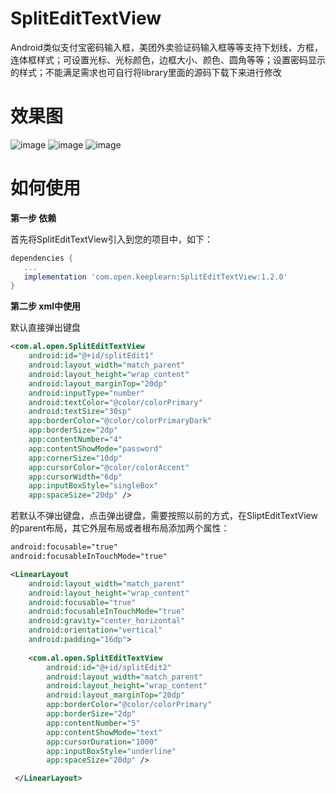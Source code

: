 # SplitEditTextView
Android类似支付宝密码输入框，美团外卖验证码输入框等等支持下划线，方框，连体框样式；可设置光标、光标颜色，边框大小、颜色、圆角等等；设置密码显示的样式；不能满足需求也可自行将library里面的源码下载下来进行修改
# 效果图
![image](https://github.com/Chen-keeplearn/SplitEditTextView/blob/other/screenshot/SplitEditTextView_Screenshot_01.jpg)
![image](https://github.com/Chen-keeplearn/SplitEditTextView/blob/other/screenshot/SplitEditTextView_Screenshot_02.jpg)
![image](https://github.com/Chen-keeplearn/SplitEditTextView/blob/other/screenshot/SplitEditTextView_Gif.gif)
# 如何使用
**第一步 依赖**

首先将SplitEditTextView引入到您的项目中，如下：
``` groovy
dependencies {
   ...
   implementation 'com.open.keeplearn:SplitEditTextView:1.2.0'  
}
```
**第二步 xml中使用**

默认直接弹出键盘
``` xml
<com.al.open.SplitEditTextView
    android:id="@+id/splitEdit1"
    android:layout_width="match_parent"
    android:layout_height="wrap_content"
    android:layout_marginTop="20dp"
    android:inputType="number"
    android:textColor="@color/colorPrimary"
    android:textSize="30sp"
    app:borderColor="@color/colorPrimaryDark"
    app:borderSize="2dp"
    app:contentNumber="4"
    app:contentShowMode="password"
    app:cornerSize="10dp"
    app:cursorColor="@color/colorAccent"
    app:cursorWidth="6dp"
    app:inputBoxStyle="singleBox"
    app:spaceSize="20dp" />
```
若默认不弹出键盘，点击弹出键盘，需要按照以前的方式，在SliptEditTextView的parent布局，其它外层布局或者根布局添加两个属性：
``` xml
android:focusable="true"
android:focusableInTouchMode="true"
```
``` xml
<LinearLayout
    android:layout_width="match_parent"
    android:layout_height="wrap_content"
    android:focusable="true"
    android:focusableInTouchMode="true"
    android:gravity="center_horizontal"
    android:orientation="vertical"
    android:padding="16dp">
        
    <com.al.open.SplitEditTextView
        android:id="@+id/splitEdit2"
        android:layout_width="match_parent"
        android:layout_height="wrap_content"
        android:layout_marginTop="20dp"
        app:borderColor="@color/colorPrimary"
        app:borderSize="2dp"
        app:contentNumber="5"
        app:contentShowMode="text"
        app:cursorDuration="1000"
        app:inputBoxStyle="underline"
        app:spaceSize="20dp" />

 </LinearLayout>
```
